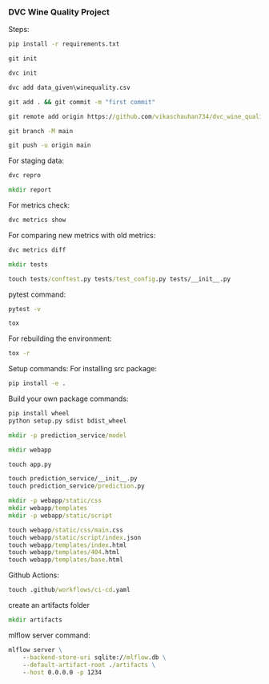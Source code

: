 ### DVC Wine Quality Project

Steps:

```cmd
pip install -r requirements.txt
```

```cmd
git init
```

```cmd
dvc init
```

```cmd
dvc add data_given\winequality.csv
```

```cmd
git add . && git commit -m "first commit"
```

```cmd
git remote add origin https://github.com/vikaschauhan734/dvc_wine_quality.git
```

```cmd
git branch -M main
```

```cmd
git push -u origin main
```

For staging data:
```cmd
dvc repro
```

```cmd
mkdir report
```

For metrics check:
```cmd
dvc metrics show
```

For comparing new metrics with old metrics:
```cmd
dvc metrics diff
```

```cmd
mkdir tests
```

```cmd
touch tests/conftest.py tests/test_config.py tests/__init__.py
```

pytest command:
```cmd
pytest -v
```

```cmd
tox
```

For rebuilding the environment:
```cmd
tox -r
```


Setup commands:
For installing src package:
```cmd
pip install -e .
```

Build your own package commands:
```cmd
pip install wheel
python setup.py sdist bdist_wheel
```

```cmd
mkdir -p prediction_service/model
```

```cmd
mkdir webapp
```

```cmd
touch app.py
```

```cmd
touch prediction_service/__init__.py
touch prediction_service/prediction.py
```

```cmd
mkdir -p webapp/static/css
mkdir webapp/templates
mkdir -p webapp/static/script
```

```cmd
touch webapp/static/css/main.css
touch webapp/static/script/index.json
touch webapp/templates/index.html
touch webapp/templates/404.html
touch webapp/templates/base.html
```

Github Actions:
```cmd
touch .github/workflows/ci-cd.yaml
```

create an artifacts folder
```cmd
mkdir artifacts
```

mlflow server command:
```cmd
mlflow server \
    --backend-store-uri sqlite://mlflow.db \
    --default-artifact-root ./artifacts \
    --host 0.0.0.0 -p 1234
